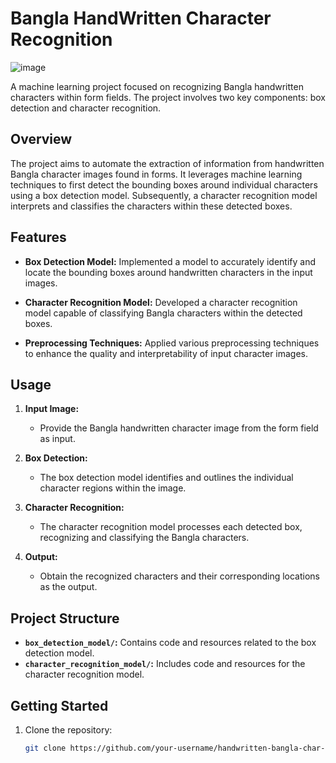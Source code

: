 # Bangla HandWritten Character Recognition


![image](https://github.com/SumontaNandy/BanglaHandWrittenCharRecognition/assets/71792339/d2aecce2-0e9f-4e72-86fb-c0efd8117163)

A machine learning project focused on recognizing Bangla handwritten characters within form fields. The project involves two key components: box detection and character recognition.

## Overview

The project aims to automate the extraction of information from handwritten Bangla character images found in forms. It leverages machine learning techniques to first detect the bounding boxes around individual characters using a box detection model. Subsequently, a character recognition model interprets and classifies the characters within these detected boxes.

## Features

- **Box Detection Model:** Implemented a model to accurately identify and locate the bounding boxes around handwritten characters in the input images.

- **Character Recognition Model:** Developed a character recognition model capable of classifying Bangla characters within the detected boxes.

- **Preprocessing Techniques:** Applied various preprocessing techniques to enhance the quality and interpretability of input character images.

## Usage

1. **Input Image:**
   - Provide the Bangla handwritten character image from the form field as input.

2. **Box Detection:**
   - The box detection model identifies and outlines the individual character regions within the image.

3. **Character Recognition:**
   - The character recognition model processes each detected box, recognizing and classifying the Bangla characters.

4. **Output:**
   - Obtain the recognized characters and their corresponding locations as the output.

## Project Structure

- **`box_detection_model/`:** Contains code and resources related to the box detection model.
- **`character_recognition_model/`:** Includes code and resources for the character recognition model.

## Getting Started

1. Clone the repository:
   ```bash
   git clone https://github.com/your-username/handwritten-bangla-char-recognition.git



